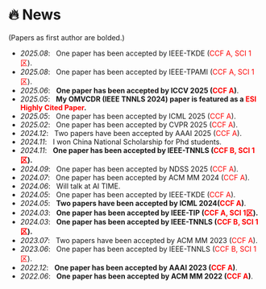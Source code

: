 # 🔥 News
(Papers as first author are bolded.)
- *2025.08*: &nbsp; One paper has been accepted by IEEE-TKDE (<font color="red" bgcolor=grey>CCF A, SCI 1区</font>).
- *2025.08*: &nbsp; One paper has been accepted by IEEE-TPAMI (<font color="red" bgcolor=grey>CCF A, SCI 1区</font>).
- *2025.06*: &nbsp; **One paper has been accepted by ICCV 2025 (<font color="red" bgcolor=grey>CCF A</font>)**.
- *2025.05*: &nbsp; **My OMVCDR (IEEE TNNLS 2024) paper is featured as a <font color="red" bgcolor=grey>ESI Highly Cited Paper</font>.**
- *2025.05*: &nbsp; One paper has been accepted by ICML 2025 (<font color="red" bgcolor=grey>CCF A</font>).
- *2025.02*: &nbsp; One paper has been accepted by CVPR 2025 (<font color="red" bgcolor=grey>CCF A</font>).
- *2024.12*: &nbsp; Two papers have been accepted by AAAI 2025 (<font color="red" bgcolor=grey>CCF A</font>).
- *2024.11*: &nbsp; I won China National Scholarship for Phd students.
- *2024.11*: &nbsp; **One paper has been accepted by IEEE-TNNLS (<font color="red" bgcolor=grey>CCF B, SCI 1区</font>).**
- *2024.09*: &nbsp; One paper has been accepted by NDSS 2025 (<font color="red" bgcolor=grey>CCF A</font>).
- *2024.07*: &nbsp; One paper has been accepted by ACM MM 2024 (<font color="red" bgcolor=grey>CCF A</font>).
- *2024.06*: &nbsp; Will talk at AI TIME. 
- *2024.05*: &nbsp; One paper has been accepted by IEEE-TKDE (<font color="red" bgcolor=grey>CCF A</font>). 
- *2024.05*: &nbsp; **Two papers have been accepted by ICML 2024(<font color="red" bgcolor=grey>CCF A</font>)**. 
- *2024.03*: &nbsp; **One paper has been accepted by IEEE-TIP (<font color="red" bgcolor=grey>CCF A, SCI 1区</font>).**
- *2024.03*: &nbsp; **One paper has been accepted by IEEE-TNNLS (<font color="red" bgcolor=grey>CCF B, SCI 1区</font>).**
- *2023.07*: &nbsp; Two papers have been accepted by ACM MM 2023 (<font color="red" bgcolor=grey>CCF A</font>).
- *2023.06*: &nbsp; One paper has been accepted by IEEE-TNNLS (<font color="red" bgcolor=grey>CCF B, SCI 1区</font>).
- *2022.12*: &nbsp; **One paper has been accepted by AAAI 2023 (<font color="red" bgcolor=grey>CCF A</font>)**.
- *2022.06*: &nbsp; **One paper has been accepted by ACM MM 2022 (<font color="red" bgcolor=grey>CCF A</font>)**.
